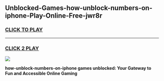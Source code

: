 
## Unblocked-Games-how-unblock-numbers-on-iphone-Play-Online-Free-jwr8r
<h3>
<a href="https://premium76.site?title=how-unblock-numbers-on-iphone&ref=26A">CLICK TO PLAY</a></h3>
<hr>

<h3>
<a href="https://premium76.site?title=how-unblock-numbers-on-iphone&ref=26A">CLICK 2 PLAY</a>
  
</h3>

<a href="https://premium76.site?title=how-unblock-numbers-on-iphone&ref=26A"><img src="https://clearcache.store/games.png"></a>


**how-unblock-numbers-on-iphone games unblocked: Your Gateway to Fun and Accessible Online Gaming**
